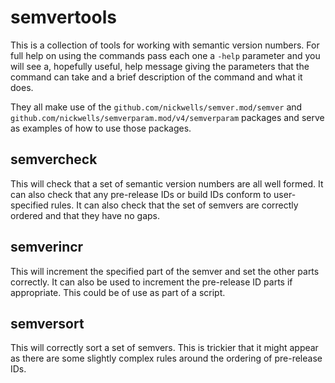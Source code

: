# semvertools
This is a collection of tools for working with semantic version numbers. For
full help on using the commands pass each one a `-help` parameter and you
will see a, hopefully useful, help message giving the parameters that the
command can take and a brief description of the command and what it does.

They all make use of the `github.com/nickwells/semver.mod/semver` and
`github.com/nickwells/semverparam.mod/v4/semverparam` packages and serve as
examples of how to use those packages.


## semvercheck
This will check that a set of semantic version numbers are all well
formed. It can also check that any pre-release IDs or build IDs conform to
user-specified rules. It can also check that the set of semvers are correctly
ordered and that they have no gaps.

## semverincr
This will increment the specified part of the semver and set the other parts
correctly. It can also be used to increment the pre-release ID parts if
appropriate. This could be of use as part of a script.

## semversort
This will correctly sort a set of semvers. This is trickier that it might
appear as there are some slightly complex rules around the ordering of
pre-release IDs.
